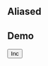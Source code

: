 ## Aliased

## Demo

<div data-ds-signals-foo="1" data-ds-on-load="$foo++" class="text-primary">
  <button data-ds-on-click="$foo++" class="btn">Inc</button>
  <pre data-ds-text="ctx.signals.JSON()"></div>
</div>